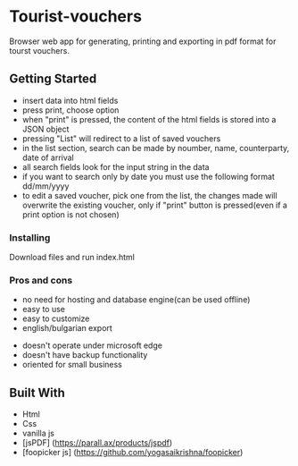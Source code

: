 
# Tourist-vouchers

Browser web app for generating, printing and exporting in pdf format for tourst vouchers.

## Getting Started

 * insert data into html fields
 * press print, choose option
 * when "print" is pressed, the content of the html fields is stored into a JSON object
 * pressing "List" will redirect to a list of saved vouchers
 * in the list section, search can be made by noumber, name, counterparty, date of arrival
 * all search fields look for the input string in the data
 * if you want to search only by date you must use the following format dd/mm/yyyy
 * to edit a saved voucher, pick one from the list, the changes made will overwrite the existing voucher,
 only if "print" button is pressed(even if a print option is not chosen)

### Installing

Download files and run index.html


### Pros and cons
 + no need for hosting and database engine(can be used offline)
 + easy to use
 + easy to customize
 + english/bulgarian export
 
 - doesn't operate under microsoft edge
 - doesn't have backup functionality
 - oriented for small business

## Built With
 * Html
 * Css
 * vanilla js
 * [jsPDF] (https://parall.ax/products/jspdf)
 * [foopicker js] (https://github.com/yogasaikrishna/foopicker)

